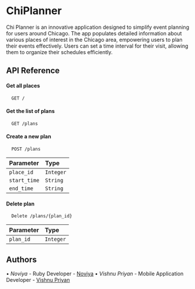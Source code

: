 
# ChiPlanner

Chi Planner is an innovative application designed to simplify event planning for users around Chicago. The app populates detailed information about various places of interest in the Chicago area, empowering users to plan their events effectively. Users can set a time interval for their visit, allowing them to organize their schedules efficiently.



## API Reference

#### Get all places

```http
  GET /
```
#### Get the list of plans

```http
  GET /plans
```
#### Create a new plan
```http
  POST /plans
```
| Parameter | Type     |
| :-------- | :------- |
| `place_id`      | `Integer` |
| `start_time`      | `String` |
| `end_time`      | `String` |

#### Delete plan
```http
  Delete /plans/{plan_id}
```
| Parameter | Type     |
| :-------- | :------- |
| `plan_id`      | `Integer` |



## Authors

•⁠  ⁠*Noviya* - Ruby Developer - [Noviya](https://github.com/noviya23)
•⁠  ⁠*Vishnu Priyan* - Mobile Application Developer - [Vishnu Priyan](https://github.com/vishnu32510)

